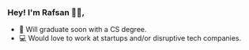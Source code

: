 ### Hey! I'm Rafsan 👦🏻,
- 🏫 Will graduate soon with a CS degree.
- 💻 Would love to work at startups and/or disruptive tech companies.

